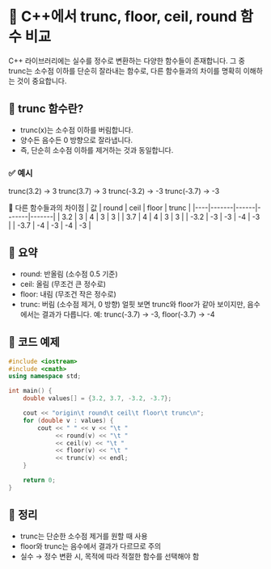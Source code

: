 # 🧮 C++에서 trunc, floor, ceil, round 함수 비교
C++ <cmath> 라이브러리에는 실수를 정수로 변환하는 다양한 함수들이 존재합니다.  그 중 trunc는 소수점 이하를 단순히 잘라내는 함수로, 다른 함수들과의 차이를 명확히 이해하는 것이 중요합니다.

## 🔹 trunc 함수란?
- trunc(x)는 소수점 이하를 버림합니다.
- 양수든 음수든 0 방향으로 잘라냅니다.
- 즉, 단순히 소수점 이하를 제거하는 것과 동일합니다.
### ✅ 예시
trunc(3.2)   → 3
trunc(3.7)   → 3
trunc(-3.2)  → -3
trunc(-3.7)  → -3



🔸 다른 함수들과의 차이점
| 값 | round | ceil | floor | trunc |
|----|-------|------|-------|-------| 
| 3.2 | 3 | 4 | 3 | 3 | 
| 3.7 | 4 | 4 | 3 | 3 | 
| -3.2 | -3 | -3 | -4 | -3 | 
| -3.7 | -4 | -3 | -4 | -3 | 


## 📌 요약
- round: 반올림 (소수점 0.5 기준)
- ceil: 올림 (무조건 큰 정수로)
- floor: 내림 (무조건 작은 정수로)
- trunc: 버림 (소수점 제거, 0 방향)
얼핏 보면 trunc와 floor가 같아 보이지만, 음수에서는 결과가 다릅니다.
예: trunc(-3.7) → -3, floor(-3.7) → -4


## 🧪 코드 예제
```cpp
#include <iostream>
#include <cmath>
using namespace std;

int main() {
    double values[] = {3.2, 3.7, -3.2, -3.7};

    cout << "origin\t round\t ceil\t floor\t trunc\n";
    for (double v : values) {
        cout << " " << v << "\t "
             << round(v) << "\t "
             << ceil(v) << "\t "
             << floor(v) << "\t "
             << trunc(v) << endl;
    }

    return 0;
}
```


## 🎯 정리
- trunc는 단순한 소수점 제거를 원할 때 사용
- floor와 trunc는 음수에서 결과가 다르므로 주의
- 실수 → 정수 변환 시, 목적에 따라 적절한 함수를 선택해야 함



